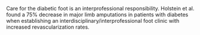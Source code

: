 Care for the diabetic foot is an interprofessional responsibility. Holstein et al. found a 75% decrease in major limb amputations in patients with diabetes when establishing an interdisciplinary/interprofessional foot clinic with increased revascularization rates.